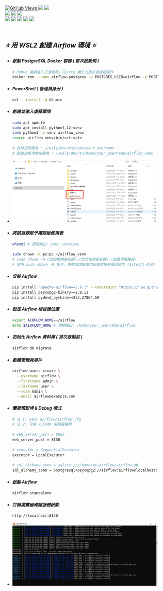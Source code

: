 <a href='https://github.com/Junwu0615/Airflow-End-To-End-Dev'><img alt='GitHub Views' src='https://views.whatilearened.today/views/github/Junwu0615/Airflow-End-To-End-Dev.svg'>
[![](https://img.shields.io/badge/Operating_System-Windows_10-blue.svg?style=plastic)](https://www.microsoft.com/zh-tw/software-download/windows10) 
[![](https://img.shields.io/badge/Project-Apache_Airflow-blue.svg?style=plastic)](https://github.com/Junwu0615/Airflow-End-To-End-Dev) <br>
[![](https://img.shields.io/badge/Technology-Python-yellow.svg?style=plastic)](https://github.com/Junwu0615/Airflow-End-To-End-Dev)
[![](https://img.shields.io/badge/Technology-Airflow-yellow.svg?style=plastic)](https://github.com/Junwu0615/Airflow-End-To-End-Dev)
[![](https://img.shields.io/badge/Technology-Docker-yellow.svg?style=plastic)](https://github.com/Junwu0615/Airflow-End-To-End-Dev) <br>
[![](https://img.shields.io/badge/Technology-GitLab-yellow.svg?style=plastic)](https://github.com/Junwu0615/Airflow-End-To-End-Dev)
[![](https://img.shields.io/badge/Technology-Jenkins-yellow.svg?style=plastic)](https://github.com/Junwu0615/Airflow-End-To-End-Dev)
[![](https://img.shields.io/badge/Technology-Grafana-yellow.svg?style=plastic)](https://github.com/Junwu0615/Airflow-End-To-End-Dev)
[![](https://img.shields.io/badge/Technology-Loki-yellow.svg?style=plastic)](https://github.com/Junwu0615/Airflow-End-To-End-Dev)
[![](https://img.shields.io/badge/Technology-ELK-yellow.svg?style=plastic)](https://github.com/Junwu0615/Airflow-End-To-End-Dev) <br>

<br>

## *⭐ 用 WSL2 創建 Airflow 環境 ⭐*
- #### *啟動 PostgreSQL Docker 容器 ( 首次啟動前 )*
  ```bash
  # Debug 需要進入子進程時，SQLite 無法支援多重進程操作
  docker run --name airflow-postgres -e POSTGRES_USER=airflow -e POSTGRES_PASSWORD=airflow -e POSTGRES_DB=airflow -p 5432:5432 -d postgres:13
  ```
  
- #### *PowerShell ( 管理員身分 )*
  ```bash
  wsl --install -d Ubuntu
  ```

- #### *創建並進入虛擬環境*
  ```bash
  sudo apt update
  sudo apt install python3.12-venv
  sudo python3 -m venv airflow_venv
  source airflow_venv/bin/activate
  
  # 此時目錄應為 : //wsl$/Ubuntu/home/your_username
  # 創建虛擬環境位置為 : //wsl$/Ubuntu/home/your_username/airflow_venv
  ```
- ![PNG](../../sample/linux_airflow_venv.PNG)

- #### *將該目錄賦予權限給使用者*
  ```bash
  whoami # 預期輸出: your_username
  
  sudo chown -R pc:pc ~/airflow_venv
  # sudo chown -R <您的使用者名稱>:<您的使用者名稱> <虛擬環境路徑>
  # 使用 sudo chown -R 指令，將整個虛擬環境目錄的擁有權遞迴地 ($\text{-R}$) 轉移給使用者
  ```

- #### *安裝 Airflow*
  ```bash
  pip install "apache-airflow==2.9.1" --constraint "https://raw.githubusercontent.com/apache/airflow/constraints-2.9.1/constraints-3.11.txt"
  pip install psycopg2-binary~=2.9.11
  pip install pydevd_pycharm~=253.27864.50
  ```
  
- #### *設定 Airflow 根目錄位置*
  ```bash
  export AIRFLOW_HOME=~/airflow
  echo $AIRFLOW_HOME # 預期輸出: /home/your_username/airflow
  ```

- #### *初始化 Airflow 資料庫 ( 首次啟動前 )*
  ```bash
  airflow db migrate
  ```
  
- #### *創建管理員用戶*
  ```bash
  airflow users create \
    --username airflow \
    --firstname admin \
    --lastname user \
    --role Admin \
    --email airflow@example.com
  ```

- #### *變更預設埠 & Debug 模式*
  ```bash
  # 法 1: nano airflow/airflow.cfg
  # 法 2: 可用 VSCode 編譯器編輯

  # web_server_port = 8080
  web_server_port = 8150
  
  # executor = SequentialExecutor
  executor = LocalExecutor
  
  # sql_alchemy_conn = sqlite:////home/pc/airflow/airflow.db
  sql_alchemy_conn = postgresql+psycopg2://airflow:airflow@localhost:5432/airflow
  ```
  
- #### *啟動 Airflow*
  ```bash
  airflow standalone
  ```
  
- #### *打開瀏覽器確認服務啟動*
  ```bash
  http://localhost:8150
  ```
- ![PNG](../../sample/airflow-standalone.PNG)